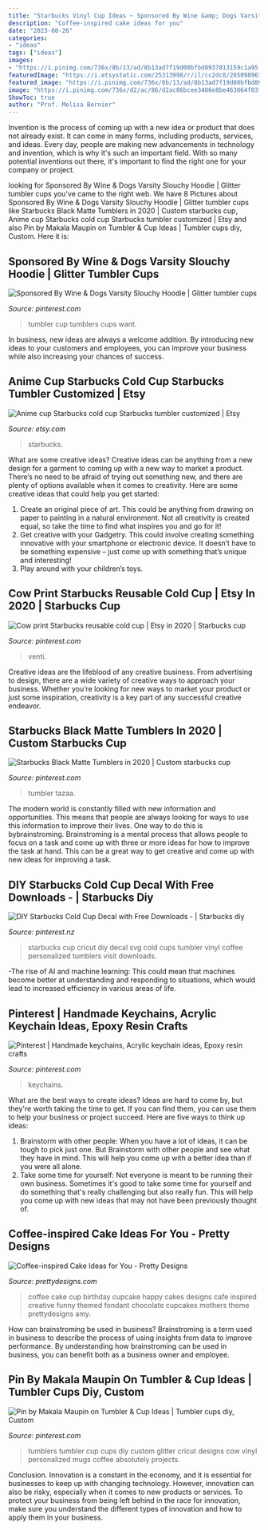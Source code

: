 ```yaml
---
title: "Starbucks Vinyl Cup Ideas ~ Sponsored By Wine &amp; Dogs Varsity Slouchy Hoodie"
description: "Coffee-inspired cake ideas for you"
date: "2023-08-26"
categories:
- "ideas"
tags: ["ideas"]
images:
- "https://i.pinimg.com/736x/8b/13/ad/8b13ad7f19d00bfbd8937813159c1a95.jpg"
featuredImage: "https://i.etsystatic.com/25313998/r/il/cc2dc8/2650989677/il_794xN.2650989677_p8xx.jpg"
featured_image: "https://i.pinimg.com/736x/8b/13/ad/8b13ad7f19d00bfbd8937813159c1a95.jpg"
image: "https://i.pinimg.com/736x/d2/ac/86/d2ac86bcee3486e8be463064f03f31ec.jpg"
ShowToc: true
author: "Prof. Melisa Bernier"
---
```



Invention is the process of coming up with a new idea or product that does not already exist. It can come in many forms, including products, services, and ideas. Every day, people are making new advancements in technology and invention, which is why it's such an important field. With so many potential inventions out there, it's important to find the right one for your company or project.

	

		
looking for Sponsored By Wine &amp; Dogs Varsity Slouchy Hoodie | Glitter tumbler cups you've came to the right web. We have 8 Pictures about Sponsored By Wine &amp; Dogs Varsity Slouchy Hoodie | Glitter tumbler cups like Starbucks Black Matte Tumblers in 2020 | Custom starbucks cup, Anime cup Starbucks cold cup Starbucks tumbler customized | Etsy and also Pin by Makala Maupin on Tumbler &amp; Cup Ideas | Tumbler cups diy, Custom. Here it is:
		
    
## Sponsored By Wine &amp; Dogs Varsity Slouchy Hoodie | Glitter Tumbler Cups

<img loading=lazy src="https://i.pinimg.com/736x/3f/54/4d/3f544d538cb50b12a1910b88fbd025bb.jpg" onerror="this.onerror=null;this.src='https://tse3.mm.bing.net/th?id=OIP.lmist3WUG5UQxNLcCNvqFAHaJ4&amp;pid=15.1';" alt="Sponsored By Wine &amp; Dogs Varsity Slouchy Hoodie | Glitter tumbler cups">

_Source: pinterest.com_

>tumbler cup tumblers cups want. 

	

In business, new ideas are always a welcome addition. By introducing new ideas to your customers and employees, you can improve your business while also increasing your chances of success.

    
## Anime Cup Starbucks Cold Cup Starbucks Tumbler Customized | Etsy

<img loading=lazy src="https://i.etsystatic.com/25313998/r/il/cc2dc8/2650989677/il_794xN.2650989677_p8xx.jpg" onerror="this.onerror=null;this.src='https://tse1.mm.bing.net/th?id=OIP.sJsUsz62-vjCiTBjPsEN9gHaJ4&amp;pid=15.1';" alt="Anime cup Starbucks cold cup Starbucks tumbler customized | Etsy">

_Source: etsy.com_

>starbucks. 

	

What are some creative ideas?
Creative ideas can be anything from a new design for a garment to coming up with a new way to market a product. There’s no need to be afraid of trying out something new, and there are plenty of options available when it comes to creativity. Here are some creative ideas that could help you get started: 
1. Create an original piece of art. This could be anything from drawing on paper to painting in a natural environment. Not all creativity is created equal, so take the time to find what inspires you and go for it! 
2. Get creative with your Gadgetry. This could involve creating something innovative with your smartphone or electronic device. It doesn’t have to be something expensive – just come up with something that’s unique and interesting! 
3. Play around with your children’s toys.

    
## Cow Print Starbucks Reusable Cold Cup | Etsy In 2020 | Starbucks Cup

<img loading=lazy src="https://i.pinimg.com/736x/d2/ac/86/d2ac86bcee3486e8be463064f03f31ec.jpg" onerror="this.onerror=null;this.src='https://tse2.mm.bing.net/th?id=OIP.UsH-Go8vsec1Cnlf-FdE6AHaJ3&amp;pid=15.1';" alt="Cow print Starbucks reusable cold cup | Etsy in 2020 | Starbucks cup">

_Source: pinterest.com_

>venti. 

	

Creative ideas are the lifeblood of any creative business. From advertising to design, there are a wide variety of creative ways to approach your business. Whether you’re looking for new ways to market your product or just some inspiration, creativity is a key part of any successful creative endeavor.

    
## Starbucks Black Matte Tumblers In 2020 | Custom Starbucks Cup

<img loading=lazy src="https://i.pinimg.com/736x/f5/17/41/f51741c339e2747ac598cd1d93372518.jpg" onerror="this.onerror=null;this.src='https://tse4.mm.bing.net/th?id=OIP.GLJ6CW7HipbrHlw9sw6irAHaJ3&amp;pid=15.1';" alt="Starbucks Black Matte Tumblers in 2020 | Custom starbucks cup">

_Source: pinterest.com_

>tumbler tazaa. 

	

The modern world is constantly filled with new information and opportunities. This means that people are always looking for ways to use this information to improve their lives. One way to do this is bybrainstroming. Brainstroming is a mental process that allows people to focus on a task and come up with three or more ideas for how to improve the task at hand. This can be a great way to get creative and come up with new ideas for improving a task.

    
## DIY Starbucks Cold Cup Decal With Free Downloads - | Starbucks Diy

<img loading=lazy src="https://i.pinimg.com/736x/8b/13/ad/8b13ad7f19d00bfbd8937813159c1a95.jpg" onerror="this.onerror=null;this.src='https://tse1.mm.bing.net/th?id=OIP.GB-yCdhIz9ygSu2lPwxffAHaLG&amp;pid=15.1';" alt="DIY Starbucks Cold Cup Decal with Free Downloads - | Starbucks diy">

_Source: pinterest.nz_

>starbucks cup cricut diy decal svg cold cups tumbler vinyl coffee personalized tumblers visit downloads. 

	

-The rise of AI and machine learning: This could mean that machines become better at understanding and responding to situations, which would lead to increased efficiency in various areas of life.

    
## Pinterest | Handmade Keychains, Acrylic Keychain Ideas, Epoxy Resin Crafts

<img loading=lazy src="https://i.pinimg.com/736x/8f/9d/c9/8f9dc964a02403d57d9757847098d34c.jpg" onerror="this.onerror=null;this.src='https://tse1.mm.bing.net/th?id=OIP.lt02xjBBxG05KGrXVyH8JgHaKG&amp;pid=15.1';" alt="Pinterest | Handmade keychains, Acrylic keychain ideas, Epoxy resin crafts">

_Source: pinterest.com_

>keychains. 

	

What are the best ways to create ideas?
Ideas are hard to come by, but they're worth taking the time to get. If you can find them, you can use them to help your business or project succeed. Here are five ways to think up ideas: 
1. Brainstorm with other people: When you have a lot of ideas, it can be tough to pick just one. But Brainstorm with other people and see what they have in mind. This will help you come up with a better idea than if you were all alone. 
2. Take some time for yourself: Not everyone is meant to be running their own business. Sometimes it's good to take some time for yourself and do something that's really challenging but also really fun. This will help you come up with new ideas that may not have been previously thought of. 

    
## Coffee-inspired Cake Ideas For You - Pretty Designs

<img loading=lazy src="http://www.prettydesigns.com/wp-content/uploads/2015/01/Funny-Coffee-Cup-Cake.jpeg" onerror="this.onerror=null;this.src='https://tse1.mm.bing.net/th?id=OIP.rvtzI4LMPDJ50Q7pdHNgEQHaE8&amp;pid=15.1';" alt="Coffee-inspired Cake Ideas for You - Pretty Designs">

_Source: prettydesigns.com_

>coffee cake cup birthday cupcake happy cakes designs cafe inspired creative funny themed fondant chocolate cupcakes mothers theme prettydesigns amy. 

	

How can brainstroming be used in business?
Brainstroming is a term used in business to describe the process of using insights from data to improve performance. By understanding how brainstroming can be used in business, you can benefit both as a business owner and employee.

    
## Pin By Makala Maupin On Tumbler &amp; Cup Ideas | Tumbler Cups Diy, Custom

<img loading=lazy src="https://i.pinimg.com/736x/63/69/0b/63690ba26e808336de63ffed85ca383c.jpg" onerror="this.onerror=null;this.src='https://tse4.mm.bing.net/th?id=OIP.kRY4nNiY-eIkqb7nu_KWnwHaLQ&amp;pid=15.1';" alt="Pin by Makala Maupin on Tumbler &amp; Cup Ideas | Tumbler cups diy, Custom">

_Source: pinterest.com_

>tumblers tumbler cup cups diy custom glitter cricut designs cow vinyl personalized mugs coffee absolutely projects. 

	

Conclusion.
Innovation is a constant in the economy, and it is essential for businesses to keep up with changing technology. However, innovation can also be risky, especially when it comes to new products or services. To protect your business from being left behind in the race for innovation, make sure you understand the different types of innovation and how to apply them in your business.

